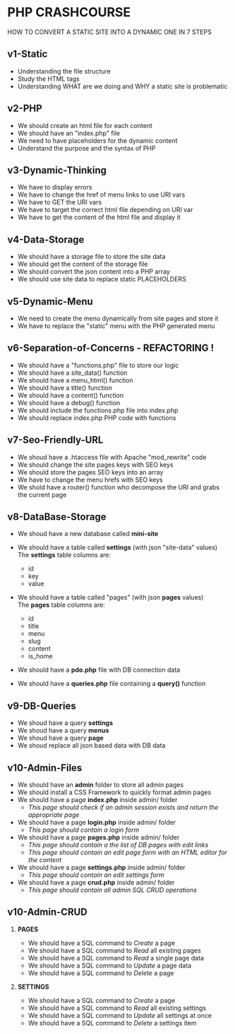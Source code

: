 # PHP CRASHCOURSE
HOW TO CONVERT A STATIC SITE INTO A DYNAMIC ONE IN 7 STEPS<br>


## v1-Static
- Understanding the file structure
- Study the HTML tags
- Understanding WHAT are we doing and WHY a static site is problematic

## v2-PHP
- We should create an html file for each content 
- We should have an "index.php" file
- We need to have placeholders for the dynamic content
- Understand the purpose and the syntax of PHP
	
## v3-Dynamic-Thinking
- We have to display errors
- We have to change the href of menu links to use URI vars
- We have to GET the URI vars
- We have to target the correct html file depending on URI var
- We have to get the content of the html file and display it
	
## v4-Data-Storage
- We should have a storage file to store the site data
- We should get the content of the storage file
- We should convert the json content into a PHP array
- We should use site data to replace static PLACEHOLDERS

## v5-Dynamic-Menu
- We need to create the menu dynamically from site pages and store it
- We have to replace the "static" menu with the PHP generated menu

## v6-Separation-of-Concerns - REFACTORING !
- We should have a "functions.php" file to store our logic
- We should have a site_data() function
- We should have a menu_html() function
- We should have a title() function
- We should have a content() function
- We should have a debug() function
- We should include the functions.php file into index.php
- We should replace index.php PHP code with functions

## v7-Seo-Friendly-URL
- We shoud have a .htaccess file with Apache "mod_rewrite" code
- We should change the site pages keys with SEO keys
- We should store the pages SEO keys into an array
- We have to change the menu hrefs with SEO keys
- We shold have a router() function who decompose the URI and grabs the current page

## v8-DataBase-Storage
- We shoud have a new database called **mini-site**
- We should have a table called **settings** (with json "site-data" values)<br>
  The **settings** table columns are:
  * id
  * key
  * value
- We should have a table called "pages" (with json **pages** values)<br>
  The **pages** table columns are:
  * id
  * title
  * menu
  * slug
  * content
  * is_home

- We should have a **pdo.php** file with DB connection data
- We should have a **queries.php** file containing a **query()** function

## v9-DB-Queries
- We shoud have a query **settings**
- We shoud have a query **menus**
- We shoud have a query **page**
- We shoud replace all json based data with DB data

## v10-Admin-Files
- We should have an **admin** folder to store all admin pages
- We should install a CSS Framework to quickly format admin pages
- We should have a page **index.php** inside admin/ folder<br>
  * *This page should check if an admin session exists and return the appropriate page*
- We should have a page **login.php** inside admin/ folder<br>
  * *This page should contain a login form*
- We should have a page **pages.php** inside admin/ folder<br>
  * *This page should contain a the list of DB pages with edit links*<br>
  * *This page should contain an edit page form with an HTML editor for the content*<br>
- We should have a page **settings.php** inside admin/ folder<br>
  * *This page should contain an edit settings form*
- We should have a page **crud.php** inside admin/ folder<br>
  * *This page should contain all admin SQL CRUD operations*

## v10-Admin-CRUD
1. **PAGES**
    - We should have a SQL command to *Create* a page
    - We should have a SQL command to *Read* all existing pages
    - We should have a SQL command to *Read* a single page data
    - We should have a SQL command to *Update* a page data
    - We should have a SQL command to *Delete* a page

2. **SETTINGS**
    - We should have a SQL command to *Create* a page
    - We should have a SQL command to *Read* all existing settings
    - We should have a SQL command to *Update* all settings at once
    - We should have a SQL command to *Delete* a settings item

